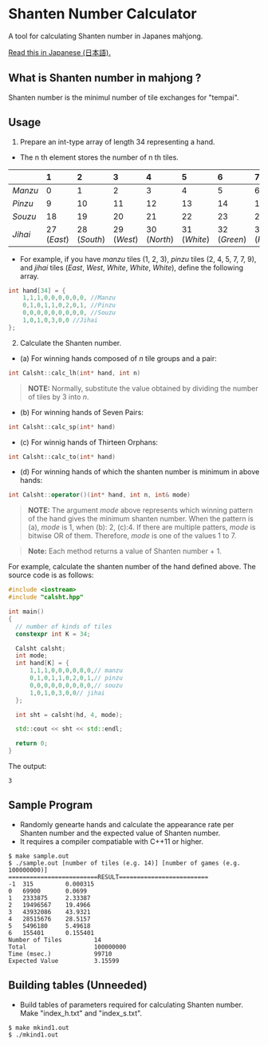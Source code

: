 # Shanten Number Calculator
A tool for calculating Shanten number in Japanes mahjong.

[Read this in Japanese (日本語).](README.ja.md)

## What is Shanten number in mahjong ?
Shanten number is the minimul number of tile exchanges for "tempai".

## Usage
1. Prepare an int-type array of length 34 representing a hand.
- The n th element stores the number of n th tiles.

||1|2|3|4|5|6|7|8|9|
|:--|:--|:--|:--|:--|:--|:--|:--|:--|:--|
|*Manzu*|0|1|2|3|4|5|6|7|8|
|*Pinzu*|9|10|11|12|13|14|15|16|17|
|*Souzu*|18|19|20|21|22|23|24|25|26|
|*Jihai*|27 (*East*)|28 (*South*)|29 (*West*)|30 (*North*)|31 (*White*)|32 (*Green*)|33 (*Red*)|||

- For example, if you have *manzu* tiles (1, 2, 3), *pinzu* tiles (2, 4, 5, 7, 7, 9), and *jihai* tiles (*East*, *West*, *White*, *White*, *White*), define the following array.

```cpp
int hand[34] = {
    1,1,1,0,0,0,0,0,0, //Manzu
    0,1,0,1,1,0,2,0,1, //Pinzu
    0,0,0,0,0,0,0,0,0, //Souzu
    1,0,1,0,3,0,0 //Jihai
};
```

2. Calculate the Shanten number.
- (a) For winning hands composed of _n_ tile groups and a pair:
    
```cpp
int Calsht::calc_lh(int* hand, int n)
```

> **NOTE:** Normally, substitute the value obtained by dividing the number of tiles by 3 into _n_.

- (b) For winning hands of Seven Pairs:
```cpp
int Calsht::calc_sp(int* hand)
```
- (c) For winnig hands of Thirteen Orphans:
```cpp
int Calsht::calc_to(int* hand)
```
- (d) For winning hands of which the shanten number is minimum in above hands:
```cpp
int Calsht::operator()(int* hand, int n, int& mode)
```
> **NOTE:** The argument *mode* above represents which winning pattern of the hand gives the minimum shanten number. When the pattern is (a), *mode* is 1, when (b): 2, (c):4. If there are multiple patters, *mode* is bitwise OR of them. Therefore, *mode* is one of the values 1 to 7.

> **Note:** Each method returns a value of Shanten number + 1.

For example, calculate the shanten number of the hand defined above. The source code is as follows:

```cpp
#include <iostream>
#include "calsht.hpp"

int main()
{
  // number of kinds of tiles
  constexpr int K = 34;

  Calsht calsht;
  int mode;
  int hand[K] = {
      1,1,1,0,0,0,0,0,0,// manzu
      0,1,0,1,1,0,2,0,1,// pinzu
      0,0,0,0,0,0,0,0,0,// souzu
      1,0,1,0,3,0,0// jihai
  };

  int sht = calsht(hd, 4, mode);

  std::cout << sht << std::endl;

  return 0;
}
```
The output:
```
3
```

## Sample Program
- Randomly genearte hands and calculate the appearance rate per Shanten number and the expected value of Shanten number.
- It requires a compiler compatiable with C++11 or higher. 

```
$ make sample.out
$ ./sample.out [number of tiles (e.g. 14)] [number of games (e.g. 100000000)]
=========================RESULT=========================
-1  315         0.000315
0   69900       0.0699
1   2333875     2.33387
2   19496567    19.4966
3   43932086    43.9321
4   28515676    28.5157
5   5496180     5.49618
6   155401      0.155401
Number of Tiles         14
Total                   100000000
Time (msec.)            99710
Expected Value          3.15599
```

## Building tables (Unneeded)
- Build tables of parameters required for calculating Shanten number. Make "index_h.txt" and "index_s.txt". 

```
$ make mkind1.out
$ ./mkind1.out
```
